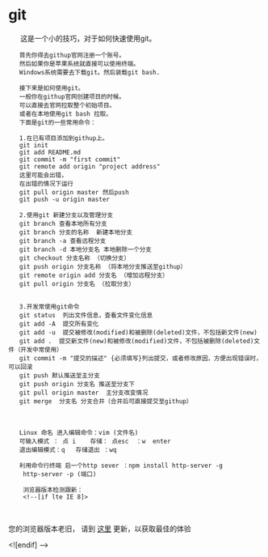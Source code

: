 # git
       这是一个小的技巧，对于如何快速使用git。

       首先你得去githup官网注册一个账号。
       然后如果你是苹果系统就直接可以使用终端。
       Windows系统需要去下载git。然后装载git bash.

       接下来是如何使用git。
       一般你在githup官网创建项目的时候。
       可以直接去官网拉取整个初始项目。
       或者在本地使用git bash 拉取。
       下面是git的一些常用命令：

       1.在已有项目添加到githup上。
       git init
       git add README.md
       git commit -m "first commit"
       git remote add origin "project address"
       这里可能会出错，
       在出错的情况下运行
       git pull origin master 然后push
       git push -u origin master

       2.使用git 新建分支以及管理分支
       git branch 查看本地所有分支
       git branch 分支的名称  新建本地分支
       git branch -a 查看远程分支
       git branch -d 本地分支名 本地删除一个分支
       git checkout 分支名称 （切换分支）
       git push origin 分支名称 （将本地分支推送至githup）
       git remote origin add 分支名 （增加远程分支）
       git pull origin 分支名 （拉取分支）
       

       3.开发常使用git命令
       git status  列出文件信息，查看文件变化信息
       git add -A  提交所有变化
       git add -u  提交被修改(modified)和被删除(deleted)文件，不包括新文件(new)
       git add .  提交新文件(new)和被修改(modified)文件，不包括被删除(deleted)文件（开发中常使用）
       git commit -m "提交的描述" {必须填写}列出提交，或者修改原因，方便出现错误时，可以回滚
       git push 默认推送至主分支
       git push origin 分支名 推送至分支下
       git pull origin master  主分支改变情况
       git merge  分支名 分支合并（合并后可直接提交至githup）

       
       

       Linux 命名 进入编辑命令：vim (文件名)   
       可输入模式 ： 点 i    存储： 点esc  ：w  enter 
       退出编辑模式：q   存储退出 ：wq

       利用命令行终端 启一个http sever ：npm install http-server -g  
        http-server -p (端口)

        浏览器版本检测跟新：
        <!--[if lte IE 8]>
        <p class="browserupgrade">您的浏览器版本老旧，
        请到 <a href="http://browsehappy.com">
        这里</a> 更新，以获取最佳的体验</p>
              <![endif] -->
